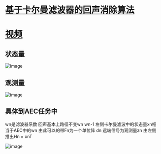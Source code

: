 # [基于卡尔曼滤波器的回声消除算法](https://mp.weixin.qq.com/s?__biz=MzA3MjEyMjEwNA==&mid=2247484999&idx=1&sn=4bad80ad016cae43b0adcead513e28f6&chksm=9f226dd0a855e4c6fd0af54380225f1269e9760043d9c4ff15880d623c25f223ccc3e864db35&token=216336716&lang=zh_CN#rd)


# [视频](https://www.bilibili.com/video/BV1Fd4y1R7ap/?vd_source=9fa2a91cf2e43b7a4cfd96c23ae485e0)

## 状态量
![image](https://cdn.staticaly.com/gh/andyye1999/image-hosting@master/20221117/image.3n9lksutzi00.webp)
## 观测量
![image](https://cdn.staticaly.com/gh/andyye1999/image-hosting@master/20221117/image.6gz2y2ipopo0.webp)

## 具体到AEC任务中
wn是滤波器系数 回声基本上路径不变wn wn-1 左侧卡尔曼滤波中的状态量xn相当于AEC中的wn 由此可以的带Fn为一个单位阵
dn 远端信号为观测量zn 由左侧推出Hn = xnT

![image](https://cdn.staticaly.com/gh/andyye1999/image-hosting@master/20221117/image.1wt9swzn4xts.webp)

